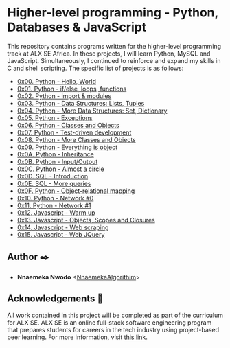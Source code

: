 # Higher-level programming - Python, Databases & JavaScript

This repository contains programs written for the higher-level programming
track at ALX SE Africa. In these projects, I will learn Python, MySQL and JavaScript.
Simultaneously, I continued to reinforce and expand my skills in C and shell
scripting. The specific list of projects is as follows:

* [0x00. Python - Hello, World](./0x00-python-hello_world)
* [0x01. Python - if/else, loops, functions](./0x01-python-if_else_loops_functions)
* [0x02. Python - import & modules](./0x02-python-import_modules)
* [0x03. Python - Data Structures: Lists, Tuples](./0x03-python-data_structures)
* [0x04. Python - More Data Structures: Set, Dictionary](./0x04-python-more_data_structures)
* [0x05. Python - Exceptions](./0x05-python-exceptions)
* [0x06. Python - Classes and Objects](./0x06-python-classes)
* [0x07. Python - Test-driven development](./0x07-python-test_driven_development)
* [0x08. Python - More Classes and Objects](./0x08-python-more_classes)
* [0x09. Python - Everything is object](./0x09-python-everything_is_object)
* [0x0A. Python - Inheritance](./0x0A-python-inheritance)
* [0x0B. Python - Input/Output](./0x0B-python-input_output)
* [0x0C. Python - Almost a circle](./0x0C-python-almost_a_circle)
* [0x0D. SQL - Introduction](./0x0D-SQL_introduction)
* [0x0E. SQL - More queries](./0x0E-SQL_more_queries)
* [0x0F. Python - Object-relational mapping](./0x0F-python-object_relational_mapping)
* [0x10. Python - Network #0](./0x10-python-network_0)
* [0x11. Python - Network #1](./0x11-python-network_1)
* [0x12. Javascript - Warm up](./0x12-javascript-warm_up)
* [0x13. Javascript - Objects, Scopes and Closures](./0x13-javascript_objects_scopes_closures)
* [0x14. Javascript - Web scraping](./0x14-javascript-web_scraping)
* [0x15. Javascript - Web JQuery](./0x15-javascript-web_jquery)

## Author :black_nib:

* **Nnaemeka Nwodo** <[NnaemekaAlgorithim](https://github.com/NnaemekaAlgorithim)>

## Acknowledgements :pray:

All work contained in this project will be completed as part of the curriculum for
ALX SE. ALX SE is an online full-stack software
engineering program that prepares students for careers in the tech industry
using project-based peer learning. For more information, visit
[this link](https://www.alxafrica.com/software-engineering-2022/).